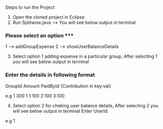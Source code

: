 Steps to run the Project
1) Open the cloned project in Eclipse
2) Run Splitwise.java
--> You will see below output in terminal
  ### Please select an option ***
  1 --> addGroupExpense
  2 --> showUserBalanceDetails
   
3) Select option 1 adding expense in a particular group, After selecting 1 you will see below output in terminal
  ### Enter the details in following format ###
  GroupId Amount PaidById {Contribution in key:val}
   
   e.g
   1 300 1 1:100 2:100 3:100
   
4) Select option 2 for cheking user balance details,  After selecting 2 you will see below output in terminal
  Enter UserId: 
  
  e.g 
  1
